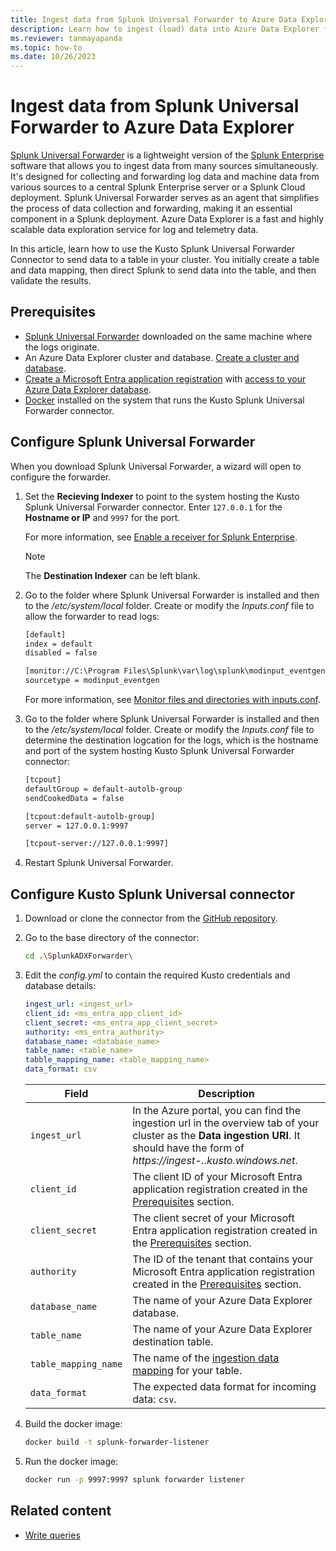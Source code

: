 ```yaml
---
title: Ingest data from Splunk Universal Forwarder to Azure Data Explorer
description: Learn how to ingest (load) data into Azure Data Explorer from Splunk Universal Forwarder.
ms.reviewer: tanmayapanda
ms.topic: how-to
ms.date: 10/26/2023
---
```


# Ingest data from Splunk Universal Forwarder to Azure Data Explorer

[Splunk Universal Forwarder](https://docs.splunk.com/Documentation/Forwarder/9.1.1/Forwarder/Abouttheuniversalforwarder) is a lightweight version of the [Splunk Enterprise](https://www.splunk.com/en_us/products/splunk-enterprise.html) software that allows you to ingest data from many sources simultaneously. It's designed for collecting and forwarding log data and machine data from various sources to a central Splunk Enterprise server or a Splunk Cloud deployment. Splunk Universal Forwarder serves as an agent that simplifies the process of data collection and forwarding, making it an essential component in a Splunk deployment. Azure Data Explorer is a fast and highly scalable data exploration service for log and telemetry data.

In this article, learn how to use the Kusto Splunk Universal Forwarder Connector to send data to a table in your cluster. You initially create a table and data mapping, then direct Splunk to send data into the table, and then validate the results.

## Prerequisites

* [Splunk Universal Forwarder](https://docs.splunk.com/Documentation/Forwarder/9.1.1/Forwarder/InstallaWindowsuniversalforwarderfromaninstaller) downloaded on the same machine where the logs originate.
* An Azure Data Explorer cluster and database. [Create a cluster and database](create-cluster-and-database.md).
* [Create a Microsoft Entra application registration](provision-azure-ad-app.md) with [access to your Azure Data Explorer database](provision-azure-ad-app.md#grant-the-application-registration-access-to-an-azure-data-explorer-database).
* [Docker](https://www.docker.com/) installed on the system that runs the Kusto Splunk Universal Forwarder connector.

## Configure Splunk Universal Forwarder

When you download Splunk Universal Forwarder, a wizard will open to configure the forwarder.

1. Set the **Recieving Indexer** to point to the system hosting the Kusto Splunk Universal Forwarder connector. Enter `127.0.0.1` for the **Hostname or IP** and `9997` for the port.

    For more information, see [Enable a receiver for Splunk Enterprise](https://docs.splunk.com/Documentation/Forwarder/9.1.1/Forwarder/Enableareceiver).

    > [!NOTE]
    > The **Destination Indexer** can be left blank.

1. Go to the folder where Splunk Universal Forwarder is installed and then to the */etc/system/local* folder. Create or modify the *Inputs.conf* file to allow the forwarder to read logs:

    ```txt
    [default]
    index = default
    disabled = false

    [monitor://C:\Program Files\Splunk\var\log\splunk\modinput_eventgen.log*]
    sourcetype = modinput_eventgen
    ```

    For more information, see [Monitor files and directories with inputs.conf](https://docs.splunk.com/Documentation/Splunk/9.1.1/Data/Monitorfilesanddirectorieswithinputs.conf).

1. Go to the folder where Splunk Universal Forwarder is installed and then to the */etc/system/local* folder. Create or modify the *Inputs.conf* file to determine the destination logcation for the logs, which is the hostname and port of the system hosting Kusto Splunk Universal Forwarder connector:

    ```txt
    [tcpout]
    defaultGroup = default-autolb-group
    sendCookedData = false

    [tcpout:default-autolb-group]
    server = 127.0.0.1:9997

    [tcpout-server://127.0.0.1:9997]
    ```

1. Restart Splunk Universal Forwarder.

## Configure Kusto Splunk Universal connector

1. Download or clone the connector from the [GitHub repository](https://github.com/Azure/azure-kusto-splunk/tree/main/SplunkADXForwarder).

1. Go to the base directory of the connector:

    ```bash
    cd .\SplunkADXForwarder\
    ```

1. Edit the *config.yml* to contain the required Kusto credentials and database details:

    ```yaml
    ingest_url: <ingest_url>
    client_id: <ms_entra_app_client_id>
    client_secret: <ms_entra_app_client_secret>
    authority: <ms_entra_authority>
    database_name: <database_name>
    table_name: <table_name>
    tabble_mapping_name: <table_mapping_name>
    data_format: csv
    ```

    |Field|Description|
    |--|--|
    |`ingest_url`|In the Azure portal, you can find the ingestion url in the overview tab of your cluster as the **Data ingestion URI**. It should have the form of *https://ingest-<clusterName>.<region>.kusto.windows.net*.|
    |`client_id`|The client ID of your Microsoft Entra application registration created in the [Prerequisites](#prerequisites) section.|
    |`client_secret`|The client secret of your Microsoft Entra application registration created in the [Prerequisites](#prerequisites) section.|
    |`authority`|The ID of the tenant that contains your Microsoft Entra application registration created in the [Prerequisites](#prerequisites) section.|
    |`database_name`|The name of your Azure Data Explorer database.|
    |`table_name`|The name of your Azure Data Explorer destination table.|
    |`table_mapping_name`|The name of the [ingestion data mapping](data-mapping-overview.md) for your table.|
    |`data_format`|The expected data format for incoming data: `csv`.|

1. Build the docker image:

    ```bash
    docker build -t splunk-forwarder-listener
    ```

1. Run the docker image:

    ```bash
    docker run -p 9997:9997 splunk forwarder listener
    ```

## Related content

* [Write queries](/azure/data-explorer/kusto/query/tutorials/learn-common-operators)

